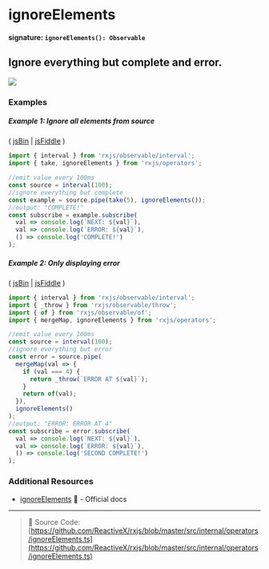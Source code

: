 # ignoreElements

#### signature: `ignoreElements(): Observable`

## Ignore everything but complete and error.

<div class="ua-ad"><a href="https://ultimateangular.com/?ref=76683_kee7y7vk"><img src="https://ultimateangular.com/assets/img/banners/ua-leader.svg"></a></div>

### Examples

##### Example 1: Ignore all elements from source

( [jsBin](http://jsbin.com/yiyefelubi/1/edit?js,console) |
[jsFiddle](https://jsfiddle.net/btroncone/59scjqss/) )

```js
import { interval } from 'rxjs/observable/interval';
import { take, ignoreElements } from 'rxjs/operators';

//emit value every 100ms
const source = interval(100);
//ignore everything but complete
const example = source.pipe(take(5), ignoreElements());
//output: "COMPLETE!"
const subscribe = example.subscribe(
  val => console.log(`NEXT: ${val}`),
  val => console.log(`ERROR: ${val}`),
  () => console.log('COMPLETE!')
);
```

##### Example 2: Only displaying error

( [jsBin](http://jsbin.com/gogonawuze/1/edit?js,console) |
[jsFiddle](https://jsfiddle.net/btroncone/srcwdgw6/) )

```js
import { interval } from 'rxjs/observable/interval';
import { _throw } from 'rxjs/observable/throw';
import { of } from 'rxjs/observable/of';
import { mergeMap, ignoreElements } from 'rxjs/operators';

//emit value every 100ms
const source = interval(100);
//ignore everything but error
const error = source.pipe(
  mergeMap(val => {
    if (val === 4) {
      return _throw(`ERROR AT ${val}`);
    }
    return of(val);
  }),
  ignoreElements()
);
//output: "ERROR: ERROR AT 4"
const subscribe = error.subscribe(
  val => console.log(`NEXT: ${val}`),
  val => console.log(`ERROR: ${val}`),
  () => console.log('SECOND COMPLETE!')
);
```

### Additional Resources

* [ignoreElements](http://reactivex.io/rxjs/class/es6/Observable.js~Observable.html#instance-method-ignoreElements)
  :newspaper: - Official docs

---

> :file_folder: Source Code:
> [https://github.com/ReactiveX/rxjs/blob/master/src/internal/operators/ignoreElements.ts](https://github.com/ReactiveX/rxjs/blob/master/src/internal/operators/ignoreElements.ts)
